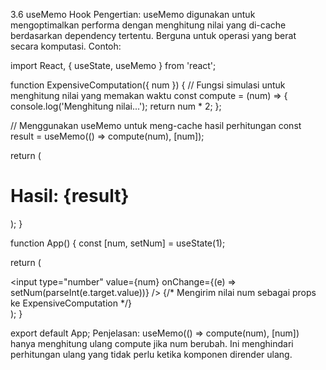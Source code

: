 3.6 useMemo Hook
Pengertian:
useMemo digunakan untuk mengoptimalkan performa dengan menghitung nilai yang di-cache berdasarkan dependency tertentu. Berguna untuk operasi yang berat secara komputasi.
Contoh:

import React, { useState, useMemo } from 'react';

function ExpensiveComputation({ num }) {
  // Fungsi simulasi untuk menghitung nilai yang memakan waktu
  const compute = (num) => {
    console.log('Menghitung nilai...');
    return num * 2;
  };

  // Menggunakan useMemo untuk meng-cache hasil perhitungan
  const result = useMemo(() => compute(num), [num]);

  return (
    <div>
      <h1>Hasil: {result}</h1>
    </div>
  );
}

function App() {
  const [num, setNum] = useState(1);

  return (
    <div>
      <input
        type="number"
        value={num}
        onChange={(e) => setNum(parseInt(e.target.value))}
      />
      {/* Mengirim nilai num sebagai props ke ExpensiveComputation */}
      <ExpensiveComputation num={num} />
    </div>
  );
}

export default App;
Penjelasan:
useMemo(() => compute(num), [num]) hanya menghitung ulang compute jika num berubah.
Ini menghindari perhitungan ulang yang tidak perlu ketika komponen dirender ulang.
